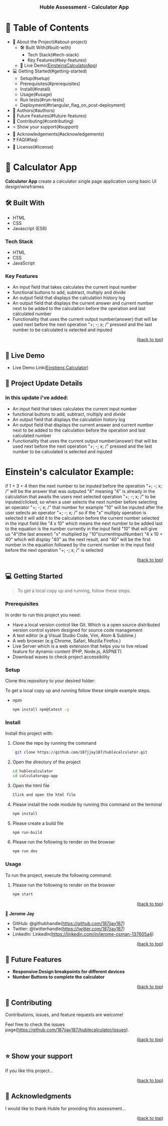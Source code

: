 <a name="readme-top"></a>

<!--
HOW TO USE:
This is an example of how you may give instructions on setting up your project locally.

Modify this file to match your project and remove sections that don't apply.

REQUIRED SECTIONS:
- Table of Contents
- About the Project
  - Built With
  - Live Demo
- Getting Started
- Authors
- Future Features
- Contributing
- Show your support
- Acknowledgements
- License

After you're finished please remove all the comments and instructions!
-->

<div align="center">

  <h3><b> Huble Assessment - Calculator App </b></h3>

</div>

<!-- TABLE OF CONTENTS -->

# 📗 Table of Contents

- 📖 About the Project(#about-project)
  - 🛠 Built With(#built-with)
    - Tech Stack(#tech-stack)
    - Key Features(#key-features)
  - 🚀 Live Demo([EinsteinsCalculatorApp](https://einsteins-calculator.vercel.app/))
- 💻 Getting Started(#getting-started)
  - Setup(#setup)
  - Prerequisites(#prerequisites)
  - Install(#install)
  - Usage(#usage)
  - Run tests(#run-tests)
  - Deployment(#triangular_flag_on_post-deployment)
- 👥 Authors(#authors)
- 🔭 Future Features(#future-features)
- 🤝 Contributing(#contributing)
- ⭐️ Show your support(#support)
- 🙏 Acknowledgements(#acknowledgements)
- ❓ FAQ(#faq)
- 📝 License(#license)

<!-- PROJECT DESCRIPTION -->

# 📖 Calculator App <a name="about-project"></a>

**Calculator App** create a calculator single page application using basic UI design/wireframes 

## 🛠 Built With <a name="built-with"></a>
- HTML
- CSS
- Javascript (ES6)

### Tech Stack <a name="tech-stack"></a>

- HTML
- CSS
- JavaScript

<!-- Features -->

### Key Features <a name="key-features"></a>

- An input field that takes calculates the current input number
- functional buttons to add, subtract, multiply and divide
- An output field that displays the calculation history log
- An output field that displays the current answer and current number next to be added to the calculation before the operation and last calculated number
- Functionality that uses the current output number(answer) that will be used next before the next operation "+; -; x; /" pressed and the last number to be calculated is selected and inputed 

<p align="right">(<a href="#readme-top">back to top</a>)</p>

<!-- LIVE DEMO -->

## 🚀 Live Demo <a name="live-demo"></a>

- Live Demo Link([Einstiens Calculator](https://einsteins-calculator.vercel.app/))

## 🚀 Project Update Details

### in this update i've added: 
- An input field that takes calculates the current input number
- functional buttons to add, subtract, multiply and divide
- An output field that displays the calculation history log
- An output field that displays the current answer and current number next to be added to the calculation before the operation and last calculated number
- Functionality that uses the current output number(answer) that will be used next before the next operation "+; -; x; /" pressed and the last number to be calculated is selected and inputed 

# Einstein's calculator Example: 

if 1 + 3 = 4 then the next number to be inputed before the operation "+; -; x; /" will be the answer that was outputed "4" meaning "4" is already in the calculation that awaits the users next selected operation "+; -; x; /" to be inputed/clicked, so when a user selects the next number before selecting an operator "+; -; x; /" that number for example "10" will be inputed after the user selects an operator "+; -; x; /" so if the "x" multiply operation is selected it will add it to the calculation before the current number selected in the input field like "4 x 10" which means the next number to be added last to the equation is the number currently in the input field "10" that will give us "4"(the last answer) "x" multiplied by "10"(currentInputNumber) "4 x 10 = 40" which will display "40" as the next result, and "40"  will be the first number in the equation followed by the current number in the input field before the next operation "+; -; x; /" is selected

<p align="right">(<a href="#readme-top">back to top</a>)</p>

<!-- GETTING STARTED -->

## 💻 Getting Started <a name="getting-started"></a>

> To get a local copy up and running, follow these steps.

### Prerequisites

In order to run this project you need:

- Have a local version control like Git. Which is a open source distributed version control system designed for source code management
- A text editor (e.g Visual Studio Code, Vim, Atom & Sublime.)
- A web browser (e.g Chrome, Safari, Mozilla Firefox.)
- Live Server which is a web extension that helps you to live reload feature for dynamic content (PHP, Node.js, ASPNET)
- Download waves to check project accessibility

### Setup

Clone this repository to your desired folder:

To get a local copy up and running follow these simple example steps.

- npm
  ```sh
  npm install npm@latest -g
  ```

### Install

Install this project with:

1. Clone the repo by running the command
   ```sh
    git clone https://github.com/187jjay187/hublecalculator.git
   ```
2. Open the directory of the project
   ```sh
   cd hublecalculator
   cd calculatorapp-app
   ```
3. Open the html file
   ```sh
   Click and open the html file
   ```
4. Please install the node module by running this command on the terminal
   ```sh
   npm install
   ```
5. Please create a build file
   ```sh
   npm run-build
   ```
6. Please run the following to render on the browser
   ```sh
   npm run dev
   ```

### Usage

To run the project, execute the following command:

1. Please run the following to render on the browser
   ```sh
   npm start
   ```

<p align="right">(<a href="#readme-top">back to top</a>)</p>

<!-- AUTHORS -->

👤 **Jerome Jay**

- GitHub: @githubhandle(https://github.com/187jjay187)
- Twitter: @twitterhandle(https://twitter.com/187jjay187)
- LinkedIn: LinkedIn(https://linkedin.com/in/jerome-osman-137605a4)

<p align="right">(<a href="#readme-top">back to top</a>)</p>

<!-- FUTURE FEATURES -->

## 🔭 Future Features <a name="future-features"></a>

-   **Responsive Design breakpoints for different devices**
-   **Number Buttons to complete the calculator**

<p align="right">(<a href="#readme-top">back to top</a>)</p>

<!-- CONTRIBUTING -->

## 🤝 Contributing <a name="contributing"></a>

Contributions, issues, and feature requests are welcome!

Feel free to check the issues page(https://github.com/187jjay187/hublecalculator/issues).

<p align="right">(<a href="#readme-top">back to top</a>)</p>

<!-- SUPPORT -->

## ⭐️ Show your support <a name="support"></a>

If you like this project...

<p align="right">(<a href="#readme-top">back to top</a>)</p>

<!-- ACKNOWLEDGEMENTS -->

## 🙏 Acknowledgments <a name="acknowledgements"></a>

I would like to thank Huble for providing this assessment...

<p align="right">(<a href="#readme-top">back to top</a>)</p>
